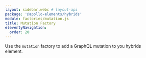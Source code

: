 ```yaml
---
layout: sidebar.webc # layout-api
package: '@apollo-elements/hybrids'
module: factories/mutation.js
title: Mutation Factory
eleventyNavigation:
  order: 20
---
```

<!-- ----------------------------------------------------------------------------------------
     Welcome! This file includes automatically generated API documentation.
     To edit the docs that appear within, find the original source file under `packages/*`,
     corresponding to the package name and module in this YAML front-matter block.
     Thank you for your interest in Apollo Elements 😁
------------------------------------------------------------------------------------------ -->

Use the `mutation` factory to add a GraphQL mutation to you hybrids element.

<docs-playground id="hybrids-mutation-factory"
    playground-name="hybrids-mutation-factory"></docs-playground>
